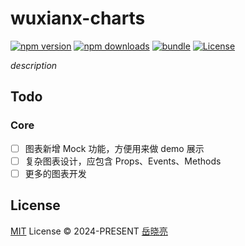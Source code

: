 # wuxianx-charts

[![npm version][npm-version-src]][npm-version-href]
[![npm downloads][npm-downloads-src]][npm-downloads-href]
[![bundle][bundle-src]][bundle-href]
[![License][license-src]][license-href]

_description_

## Todo

### Core
- [ ] 图表新增 Mock 功能，方便用来做 demo 展示
- [ ] 复杂图表设计，应包含 Props、Events、Methods
- [ ] 更多的图表开发

## License

[MIT](./LICENSE) License © 2024-PRESENT [岳晓亮](https://github.com/yuexiaoliang)

<!-- Badges -->
[npm-version-src]: https://img.shields.io/npm/v/@wuxianx/charts
[npm-version-href]: https://www.npmjs.com/package/@wuxianx/charts

[npm-downloads-src]: https://img.shields.io/npm/dm/@wuxianx/charts
[npm-downloads-href]: https://www.npmjs.com/package/@wuxianx/charts

[bundle-src]: https://img.shields.io/bundlephobia/minzip/@wuxianx/charts
[bundle-href]: https://bundlephobia.com/result?p=@wuxianx/charts

[license-src]: https://img.shields.io/github/license/wuxian-space/wuxianx-charts.svg
[license-href]: https://github.com/wuxian-space/wuxianx-charts/blob/main/LICENSE
